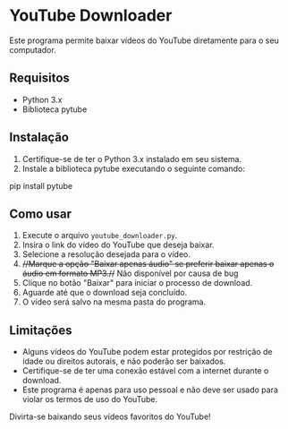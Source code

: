 # YouTube Downloader

Este programa permite baixar vídeos do YouTube diretamente para o seu computador.

## Requisitos

- Python 3.x
- Biblioteca pytube

## Instalação

1. Certifique-se de ter o Python 3.x instalado em seu sistema.
2. Instale a biblioteca pytube executando o seguinte comando:

pip install pytube

## Como usar

1. Execute o arquivo `youtube_downloader.py`.
2. Insira o link do vídeo do YouTube que deseja baixar.
3. Selecione a resolução desejada para o vídeo.
4. <s>//Marque a opção "Baixar apenas áudio" se preferir baixar apenas o áudio em formato MP3.//</s> Não disponível por causa de bug
5. Clique no botão "Baixar" para iniciar o processo de download.
6. Aguarde até que o download seja concluído.
7. O vídeo será salvo na mesma pasta do programa.

## Limitações

- Alguns vídeos do YouTube podem estar protegidos por restrição de idade ou direitos autorais, e não poderão ser baixados.
- Certifique-se de ter uma conexão estável com a internet durante o download.
- Este programa é apenas para uso pessoal e não deve ser usado para violar os termos de uso do YouTube.

Divirta-se baixando seus vídeos favoritos do YouTube!

